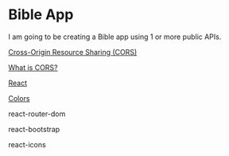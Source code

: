 # Bible App


I am going to be creating a Bible app using 1 or more public APIs. 

[Cross-Origin Resource Sharing (CORS)](https://developer.mozilla.org/en-US/docs/Web/HTTP/CORS)

[What is CORS?](https://aws.amazon.com/what-is/cross-origin-resource-sharing/)


[React](https://create-react-app.dev/docs/getting-started/)


[Colors](https://coolors.co/93b7be-f1fffa-d5c7bc-785964-454545)

react-router-dom

react-bootstrap

react-icons


